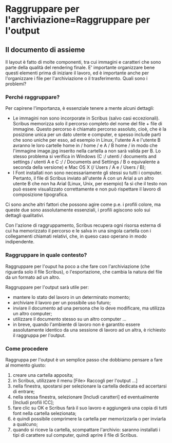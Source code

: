 Raggruppare per l'archiviazione=Raggruppare per l'output
========================================================

Il documento di assieme
-----------------------

Il layout è fatto di molte componenti, tra cui immagini e caratteri che
sono parte della qualità del rendering finale. E' importante organizzare
bene questi elementi prima di iniziare il lavoro, ed è importante anche
per l'organizzare i file per l'archiviazione o il trasferimento. Quali
sono i problemi?

### Perché raggruppare?

Per capirene l'importanza, è essenziale tenere a mente alcuni dettagli:

-   Le immagini non sono incorporate in Scribus (salvo casi
    eccezionali). Scribus memorizza solo il percorso completo del nome
    del file + file di immagine. Questo percorso è chiamato percorso
    assoluto, cioè, che è la posizione unica per un dato utente e
    computer, e spesso include parti che sono uniche per esso, ad
    esempio in Linux, l'utente A e l'utente B avranno le loro cartelle
    home in / home / e A / B home / in modo che l'immagine image.jpg
    inserito nella cartella a non sarà valida per B. Lo stesso problema
    si verifica in Windows (C :/ utenti / documents and settings /
    utenti A e C :/ / Documents and Settings / B o equivalente a seconda
    della versione) e Mac OS X (/ Users / A e / Users / B);
-   I Font installati non sono necessariamente gli stessi su tutti i
    computer. Pertanto, il file di Scribus inviato all'utente A con un
    Arial a un altro utente B che non ha Arial (Linux, Unix, per
    esempio) fa sì che il testo non può essere visualizzato
    correttamente e non può rispettare il lavoro di composizione
    tipografica.

Ci sono anche altri fattori che possono agire come p.e. i profili
colore, ma queste due sono assolutamente essenziali, i profili agiscono
solo sui dettagli qualitativi.

Con l'azione di raggruppamento, Scribus recupera ogni risorsa esterna di
cui ha memorizzato il percorso e le salva in una singola cartella con i
collegamenti chiamati relativi, che, in queso caso operano in modo
indipendente.

### Raggruppare in quale contesto?

Raggruppare per l'ouput ha poco a che fare con l'archiviazione (che
riguarda solo il file Scribus), o l'esportazione, che cambia la natura
del file da un formato ad un altro.

Raggruppare per l'output sarà utile per:

-   mantere lo stato del lavoro in un determinato momento;
-   archiviare il lavoro per un possibile uso futuro;
-   inviare il documento ad una persona che lo deve modificare, ma
    utilizza un altro computer;
-   utilizzare il documento stesso su un altro computer ...
-   in breve, quando l'ambiente di lavoro non è garantito essere
    assolutamente identico da una sessione di lavoro ad un altra, è
    richiesto il raggruppa per l'output.

### Come procedere

Raggruppa per l'output è un semplice passo che dobbiamo pensare a fare
al momento giusto:

1.  creare una cartella apposita;
2.  in Scribus, utilizzare il menu [File\> Raccogli per l'output ...]
3.  nella finestra, spostarsi per selezionare la cartella dedicata ed
    accertarsi di entrare;
4.  nella stessa finestra, selezionare [Includi caratteri] ed
    eventualmente [Includi profili ICC];
5.  fare clic su OK e Scribus farà il suo lavoro e aggiungerà una copia
    di tutti font nella cartella selezionata;
6.  è quindi possibile comprimere la cartella per memorizzarla o per
    inviarla a qualcuno;
7.  quando si riceve la cartella, scompattare l'archivio: saranno
    installati i tipi di carattere sul computer, quindi aprire il file
    di Scribus. 
